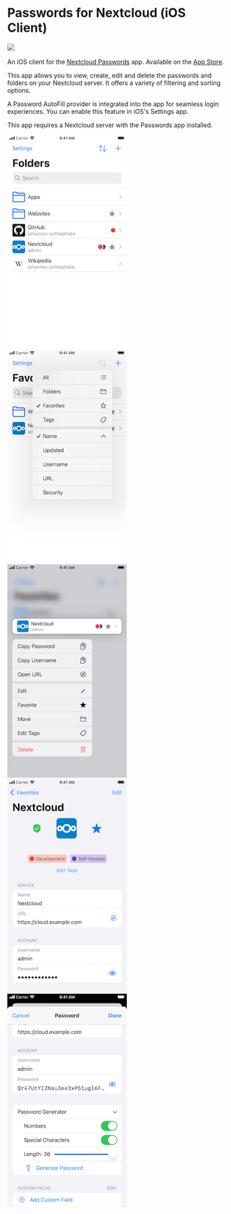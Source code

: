 # Passwords for Nextcloud (iOS Client)

![](https://raw.githubusercontent.com/johannes-schliephake/nextcloud-passwords-ios/main/AppIcon@1x.png)

An iOS client for the [Nextcloud Passwords](https://git.mdns.eu/nextcloud/passwords) app.
Available on the [App Store](https://apps.apple.com/app/id1546212226).

This app allows you to view, create, edit and delete the passwords and folders on your Nextcloud server. It offers a variety of filtering and sorting options.

A Password AutoFill provider is integrated into the app for seamless login experiences. You can enable this feature in iOS's Settings app.

This app requires a Nextcloud server with the Passwords app installed.

![](https://raw.githubusercontent.com/johannes-schliephake/nextcloud-passwords-ios/main/Snapshot/Screenshots/en-US/iPhone%20SE%20(2nd%20generation)-1-scaled.png) ![](https://raw.githubusercontent.com/johannes-schliephake/nextcloud-passwords-ios/main/Snapshot/Screenshots/en-US/iPhone%20SE%20(2nd%20generation)-2-scaled.png) ![](https://raw.githubusercontent.com/johannes-schliephake/nextcloud-passwords-ios/main/Snapshot/Screenshots/en-US/iPhone%20SE%20(2nd%20generation)-3-scaled.png) ![](https://raw.githubusercontent.com/johannes-schliephake/nextcloud-passwords-ios/main/Snapshot/Screenshots/en-US/iPhone%20SE%20(2nd%20generation)-4-scaled.png) ![](https://raw.githubusercontent.com/johannes-schliephake/nextcloud-passwords-ios/main/Snapshot/Screenshots/en-US/iPhone%20SE%20(2nd%20generation)-5-scaled.png)

